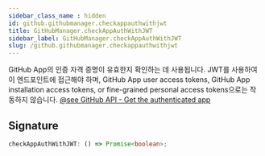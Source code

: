 ```yaml
---
sidebar_class_name : hidden
id: github.githubmanager.checkappauthwithjwt
title: GitHubManager.checkAppAuthWithJWT
sidebar_label: GitHubManager.checkAppAuthWithJWT
slug: /github.githubmanager.checkappauthwithjwt
---
```






GitHub App의 인증 자격 증명이 유효한지 확인하는 데 사용됩니다. JWT를 사용하여 이 엔드포인트에 접근해야 하며, GitHub App user access tokens, GitHub App installation access tokens, or fine-grained personal access tokens으로는 작동하지 않습니다. [@see GitHub API - Get the authenticated app](https://docs.github.com/en/rest/apps/apps?apiVersion=2022-11-28#get-the-authenticated-app)

## Signature

```typescript
checkAppAuthWithJWT: () => Promise<boolean>;
```
